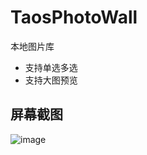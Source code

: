 # TaosPhotoWall
本地图片库
* 支持单选多选
* 支持大图预览

## 屏幕截图
 ![image](https://github.com/PrinceOfAndroid/TaosPhotoWall/screenshots/one.png)
